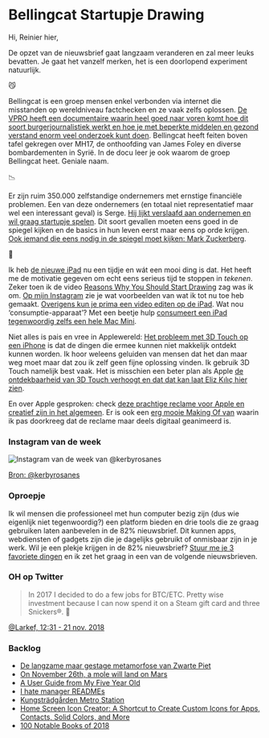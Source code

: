 # Bellingcat Startupje Drawing

Hi, Reinier hier,

De opzet van de nieuwsbrief gaat langzaam veranderen en zal meer leuks bevatten. Je gaat het vanzelf merken, het is een doorlopend experiment natuurlijk.

😼

Bellingcat is een groep mensen enkel verbonden via internet die misstanden op wereldniveau factchecken en ze vaak zelfs oplossen. [De VPRO heeft een documentaire waarin heel goed naar voren komt hoe dit soort burgerjournalistiek werkt en hoe je met beperkte middelen en gezond verstand enorm veel onderzoek kunt doen](http://www.npostart.nl/2doc-idfa-primeur-bellingcat-truth-in-a-post-truth-world/20-11-2018/VPWON_1268457). Bellingcat heeft feiten boven tafel gekregen over MH17, de onthoofding van James Foley en diverse bombardementen in Syrië. In de docu leer je ook waarom de groep Bellingcat heet. Geniale naam.

📉

Er zijn ruim 350.000 zelfstandige ondernemers met ernstige financiële problemen. Een van deze ondernemers (en totaal niet representatief maar wel een interessant geval) is Serge. [Hij lijkt verslaafd aan ondernemen en wil graag startupje spelen](https://www.npostart.nl/2doc/12-11-2018/KN_1703165). Dit soort gevallen moeten eens goed in de spiegel kijken en de basics in hun leven eerst maar eens op orde krijgen. [Ook iemand die eens nodig in de spiegel moet kijken: Mark Zuckerberg](https://sinds82.nl/2018/11/16/facebook-tegen-de-lamp).

🍏

Ik heb [de nieuwe iPad](https://www.youtube.com/watch?v=tUQK7DMys54) nu een tijdje en wát een mooi ding is dat. Het heeft me de motivatie gegeven om echt eens serieus tijd te stoppen in _tekenen_. Zeker toen ik de video [Reasons Why You Should Start Drawing](https://www.youtube.com/watch?v=ASiVYLdeAaA) zag was ik om. [Op mijn Instagram](https://www.instagram.com/reinierladan/) zie je wat voorbeelden van wat ik tot nu toe heb gemaakt. [Overigens kun je prima een video editen op de iPad](https://www.youtube.com/watch?v=-ZpsliNmJLo). Wat nou ‘consumptie-apparaat’? Met een beetje hulp [consumeert een iPad tegenwoordig zelfs een hele Mac Mini](https://youtu.be/lqLR20jh9Qk).

Niet alles is pais en vree in Applewereld: [Het probleem met 3D Touch op een iPhone](https://sixcolors.com/post/2018/11/amazement-at-ios-cursor-movement-shortcut-says-a-lot-about-discoverability/) is dat de dingen die ermee kunnen niet makkelijk ontdekt kunnen worden. Ik hoor weleens geluiden van mensen dat het dan maar weg moet maar dat zou ik zelf geen fijne oplossing vinden. Ik gebruik 3D Touch namelijk best vaak. Het is misschien een beter plan als Apple [de ontdekbaarheid van 3D Touch verhoogt en dat dat kan laat Eliz Kılıç hier zien](https://medium.com/@eliz_kilic/how-apple-can-fix-3d-touch-2f0ca5ea589e).

En over Apple gesproken: check [deze prachtige reclame voor Apple en creatief zijn in het algemeen](https://www.youtube.com/watch?v=3dJCroCMBPM). Er is ook een [erg mooie Making Of van](https://www.youtube.com/watch?v=ab3mZateax4) waarin ik pas doorkreeg dat de reclame maar deels digitaal geanimeerd is.

### Instagram van de week

![Instagram van de week van @kerbyrosanes](https://sinds82.nl/images/kerbyrosanes-1.jpg)

[Bron: @kerbyrosanes](https://www.instagram.com/p/BVjsMNWFyJl/)

### Oproepje

Ik wil mensen die professioneel met hun computer bezig zijn (dus wie eigenlijk niet tegenwoordig?) een platform bieden en drie tools die ze graag gebruiken laten aanbevelen in de 82% nieuwsbrief. Dit kunnen apps, webdiensten of gadgets zijn die je dagelijks gebruikt of onmisbaar zijn in je werk. Wil je een plekje krijgen in de 82% nieuwsbrief? [Stuur me je 3 favoriete dingen](https://goo.gl/forms/C5J2VoBlxJKR9Ikw2) en ik zet het graag in een van de volgende nieuwsbrieven.

### OH op Twitter

> In 2017 I decided to do a few jobs for BTC/ETC. Pretty wise investment because I can now spend it on a Steam gift card and three Snickers®. 🤣

[@Larkef, 12:31 - 21 nov. 2018](https://twitter.com/Larkef/status/1065206078655406080)

### Backlog

- [De langzame maar gestage metamorfose van Zwarte Piet](https://www.kis.nl/artikel/de-langzame-maar-gestage-metamorfose-van-zwarte-piet)
- [On November 26th, a mole will land on Mars](http://theoatmeal.com/comics/insight)
- [A User Guide from My Five Year Old](https://medium.com/@arthegall/a-user-guide-from-my-five-year-old-2b0793fe4cff)
- [I hate manager READMEs](https://medium.com/@skamille/i-hate-manager-readmes-20a0dd9a70d0)
- [Kungsträdgården Metro Station](https://www.atlasobscura.com/places/kungstradgarden-metro-station)
- [Home Screen Icon Creator: A Shortcut to Create Custom Icons for Apps, Contacts, Solid Colors, and More](https://www.macstories.net/ios/home-screen-icon-creator-a-shortcut-to-create-custom-icons-for-apps-contacts-solid-colors-and-more/)
- [100 Notable Books of 2018](https://www.nytimes.com/interactive/2018/11/19/books/review/100-notable-books.html)